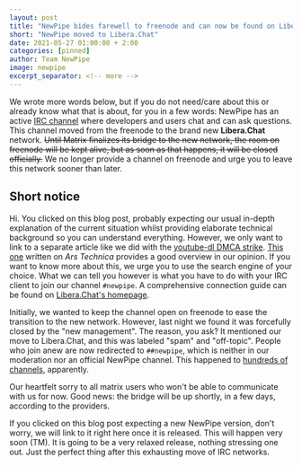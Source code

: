 ```yaml
---
layout: post
title: "NewPipe bides farewell to freenode and can now be found on Libera.Chat"
short: "NewPipe moved to Libera.Chat"
date: 2021-05-27 01:00:00 + 2:00
categories: [pinned]
author: Team NewPipe
image: newpipe
excerpt_separator: <!-- more -->
---
```


We wrote more words below, but if you do not need/care about this or already know what that is about, for you in a few words: NewPipe has an active [IRC channel](https://en.wikipedia.org/wiki/Internet_Relay_Chat) where developers and users chat and can ask questions. This channel moved from the freenode to the brand new **Libera.Chat** network. ~~Until Matrix finalizes its bridge to the new network, the room on freenode will be kept alive, but as soon as that happens, it will be closed officially.~~ We no longer provide a channel on freenode and urge you to leave this network sooner than later.

<!-- more -->

## Short notice

Hi. You clicked on this blog post, probably expecting our usual in-depth explanation of the current situation whilst providing elaborate technical background so you can understand everything. However, we only want to link to a separate article like we did with the [youtube-dl DMCA strike](https://newpipe.net/blog/announcement/youtube-dl-dmca-analysis/). [This one](https://arstechnica.com/gadgets/2021/05/freenode-irc-has-been-taken-over-by-the-crown-prince-of-korea/) written on *Ars Technica* provides a good overview in our opinion. If you want to know more about this, we urge you to use the search engine of your choice. What we can tell you however is what you have to do with your IRC client to join our channel `#newpipe`. A comprehensive connection guide can be found on [Libera.Chat's homepage](https://libera.chat/guides/connect).

Initially, we wanted to keep the channel open on freenode to ease the transition to the new network. However, last night we found it was forcefully closed by the "new management". The reason, you ask? It mentioned our move to Libera.Chat, and this was labeled "spam" and "off-topic". People who join anew are now redirected to `##newpipe`, which is neither in our moderation nor an official NewPipe channel. This happened to [hundreds of channels](https://www.devever.net/~hl/freenode_abuse2), apparently.

Our heartfelt sorry to all matrix users who won't be able to communicate with us for now. Good news: the bridge will be up shortly, in a few days, according to the providers.

If you clicked on this blog post expecting a new NewPipe version, don't worry, we will link to it right here once it is released. This will happen very soon (TM). It is going to be a very relaxed release, nothing stressing one out. Just the perfect thing after this exhausting move of IRC networks.

